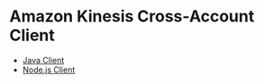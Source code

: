 # Amazon Kinesis Cross-Account Client
* [Java Client](../tree/java)
* [Node.js Client](../tree/node)
